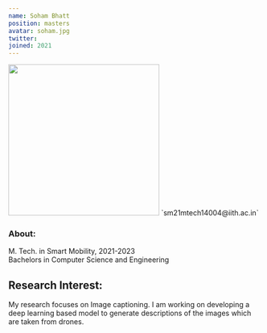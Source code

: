 ```yaml
---
name: Soham Bhatt
position: masters
avatar: soham.jpg
twitter: 
joined: 2021
---
```


<img width="300" src="{{site.baseurl}}/images/people/{{page.avatar}}" data-action="zoom">
 <i class="fa fa-envelope-o"></i> `sm21mtech14004@iith.ac.in`<br>

<!--## About Me
I'm a master's student in Data Science, doing my independent study and thesis with Dr. Kording. I also work full-time as a programmer for Dr. Michael Kahana and Penn's Computational Memory Lab. 

## My interests-->
### About:
M. Tech. in Smart Mobility, 2021-2023
<br>
Bachelors in Computer Science and Engineering

## Research Interest:
My research focuses on Image captioning. I am working on developing a deep learning based model to generate descriptions of the images which are taken from drones.
